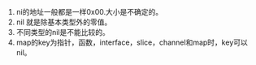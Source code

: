 1. ni的地址一般都是一样0x00.大小是不确定的。
2. nil 就是除基本类型外的零值。
3. 不同类型的nil是不能比较的。
4. map的key为指针，函数，interface，slice，channel和map时，key可以nil。



